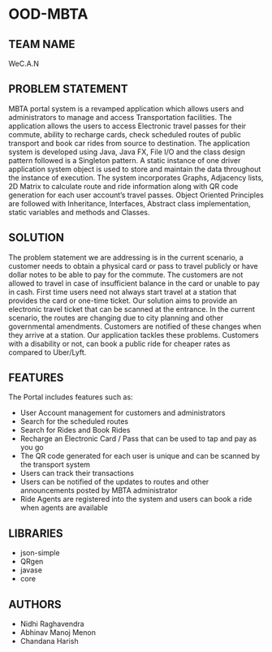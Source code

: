 # OOD-MBTA

## TEAM NAME
WeC.A.N

## PROBLEM STATEMENT

MBTA portal system is a revamped application which allows users and administrators to manage and access Transportation facilities. The application allows the users to access Electronic travel passes for their commute, ability to recharge cards, check scheduled routes of public transport and book car rides from source to destination. The application system is developed using Java, Java FX, File I/O and the class design pattern followed is a Singleton pattern. A static instance of one driver application system object is used to store and maintain the data throughout the instance of execution.
The system incorporates Graphs, Adjacency lists, 2D Matrix to calculate route and ride information along with QR code generation for each user account’s travel passes. Object Oriented Principles are followed with Inheritance, Interfaces, Abstract class implementation, static variables and methods and Classes.


## SOLUTION
The problem statement we are addressing is in the current scenario, a customer needs to obtain a physical card or pass to travel publicly or have dollar notes to be able to pay for the commute. The customers are not allowed to travel in case of insufficient balance in the card or unable to pay in cash. First time users need not always start travel at a station that provides the card or one-time ticket. Our solution aims to provide an electronic travel ticket that can be scanned at the entrance. In the current scenario, the routes are changing due to city planning and other governmental amendments. 
Customers are notified of these changes when they arrive at a station. Our application tackles these problems. 
Customers with a disability or not, can book a public ride for cheaper rates as compared to Uber/Lyft.


## FEATURES
The Portal includes features such as:
- User Account management for customers and administrators
- Search for the scheduled routes 
- Search for Rides and Book Rides
- Recharge an Electronic Card / Pass that can be used to tap and pay as you go
- The QR code generated for each user is unique and can be scanned by the transport system
- Users can track their transactions
- Users can be notified of the updates to routes and other announcements posted by MBTA administrator
- Ride Agents are registered into the system and users can book a ride when agents are available

## LIBRARIES

- json-simple
- QRgen
- javase
- core

## AUTHORS
- Nidhi Raghavendra 
- Abhinav Manoj Menon
- Chandana Harish